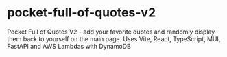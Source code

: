 # pocket-full-of-quotes-v2
Pocket Full of Quotes V2 - add your favorite quotes and randomly display them back to yourself on the main page.  Uses Vite, React, TypeScript, MUI, FastAPI and AWS Lambdas with DynamoDB 
